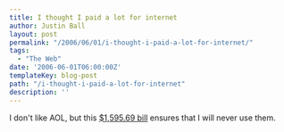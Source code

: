 ```yaml
---
title: I thought I paid a lot for internet
author: Justin Ball
layout: post
permalink: "/2006/06/01/i-thought-i-paid-a-lot-for-internet/"
tags:
  - "The Web"
date: '2006-06-01T06:00:00Z'
templateKey: blog-post
path: "/i-thought-i-paid-a-lot-for-internet"
description: ''
---
```


I don't like AOL, but this [$1,595.69 bill][1] ensures that I will never use them.

 [1]: http://www.chicagotribune.com/news/columnists/chi-0605310024may31,1,6880056.column?coll=chi-news-col&ctrack=1&cset=true
